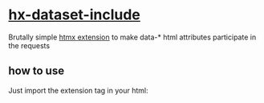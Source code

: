# [hx-dataset-include][repo]

Brutally simple [htmx extension][hx-ext] to make data-* html attributes
participate in the requests

## how to use

Just import the extension tag in your html:

[repo]: https://github.com/sombriks/hx-dataset-include
[hx-ext]: https://htmx.org/docs/#extensions
